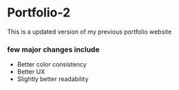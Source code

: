 # Portfolio-2
This is a updated version of my previous portfolio website
### few major changes include
- Better color consistency
- Better UX
- Slightly better readability 
